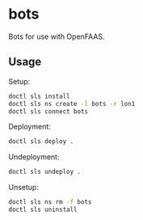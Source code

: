 # bots

Bots for use with OpenFAAS.

## Usage

Setup:
```bash
doctl sls install
doctl sls ns create -l bots -r lon1
doctl sls connect bots
```

Deployment:

```bash
doctl sls deploy .
```

Undeployment:

```bash
doctl sls undeploy .
```

Unsetup:

```bash
doctl sls ns rm -f bots
doctl sls uninstall
```